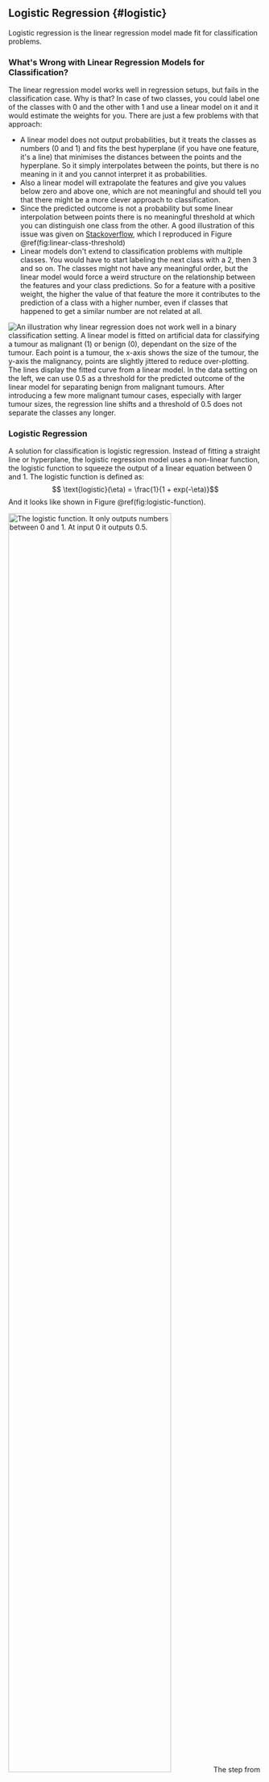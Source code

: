 


## Logistic Regression {#logistic}
Logistic regression is the linear regression model made fit for classification problems.

### What's Wrong with Linear Regression Models for Classification?
The  linear regression model works well in regression setups, but fails in the classification case.
Why is that?
In case of two classes, you could label one of the classes with 0 and the other with 1 and use a linear model on it and it would estimate the weights for you.
There are just a few problems with that approach:

- A linear model does not output probabilities, but it treats the classes as numbers (0 and 1) and fits the best hyperplane (if you have one feature, it's a line) that minimises the distances between the points and the hyperplane.
So it simply interpolates between the points, but there is no meaning in it and you cannot interpret it as probabilities.
- Also a linear model will extrapolate the features and give you values below zero and above one, which are not meaningful and should tell you that there might be a more clever approach to classification.
- Since the predicted outcome is not a probability but some linear interpolation between points there is no meaningful threshold at which you can distinguish one class from the other.
A good illustration of this issue was given on [Stackoverflow](https://stats.stackexchange.com/questions/22381/why-not-approach-classification-through-regression), which I reproduced in Figure \@ref(fig:linear-class-threshold)
- Linear models don't extend to classification problems with multiple classes.
You would have to start labeling the next class with a 2, then 3 and so on.
The classes might not have any meaningful order, but the linear model would force a weird structure on the relationship between the features and your class predictions.
So for a feature with a positive weight, the higher the value of that feature the more it contributes to the prediction of a class with a higher number, even if classes that happened to get a similar number are not related at all.


![An illustration why linear regression does not work well in a binary classification setting. A linear model is fitted on artificial data for classifying a tumour as malignant (1) or benign (0), dependant on the size of the tumour. Each point is a tumour, the x-axis shows the size of the tumour, the y-axis the malignancy, points are slightly jittered to reduce over-plotting. The lines display the fitted curve from a linear model. In the data setting on the left, we can use 0.5 as a threshold for the predicted outcome of the linear model for separating benign from malignant tumours. After introducing a few more malignant tumour cases, especially with larger tumour sizes, the regression line shifts and a threshold of 0.5 does not separate the classes any longer.](images/linear-class-threshold-1.png)


### Logistic Regression
A solution for classification is logistic regression.
Instead of fitting a straight line or hyperplane, the logistic regression model uses a non-linear function, the logistic function to squeeze the output of a linear equation between 0 and 1.
The logistic function is defined as:
$$ \text{logistic}(\eta) = \frac{1}{1 + exp(-\eta)}$$
And it looks like shown in Figure \@ref(fig:logistic-function).

<img src="images/logistic-function-1.png" title="The logistic function. It only outputs numbers between 0 and 1. At input 0 it outputs 0.5." alt="The logistic function. It only outputs numbers between 0 and 1. At input 0 it outputs 0.5." width="80%" />
The step from linear regression models to logistic regression is kind of straightforward. In the linear regression model we modelled the relationship between the outcome and the features with a linear equation:
$$\hat{y}_{i} = \beta_{0} + \beta_{1} \cdot x_{i,1} + \ldots + \beta_{p} x_{i,p} $$
For the classification we prefer probabilities, which are between 0 and 1, so we wrap the right side of the equation into the logistic regression function and like that force the output to only take on values between 0 and 1.
$$P(y_{i}=1) =  \frac{1}{1 + exp(-(\beta_{0} + \beta_{1} \cdot x_{i,1} + \ldots + \beta_{p} x_{i,p}))}$$

Let's revisit the tumour size example from Figure \@ref(fig:linear-class-threshold) again.
But now instead of the linear regression model, we use the logistic regression model:

![The logistic regression model successfully finds the correct decision boundary to distinguish between malignant and benign tumours dependent on the size of the tumour in this example. The blue line is the logistic function shifted and squeezed so that it fits the data.](images/logistic-class-threshold-1.png)
It works better with logistic regression and we can use 0.5 as a threshold in both cases. Including the additional points does not affect the estimated curve much.

### Interpretation
The interpretation of the logistic regression weights differs from the linear regression case, because in logistic regression the outcome is a probability between 0 and 1, and the weights don't affect the probability linearly, but are squeezed through the logistic function.
That's why we need to reformulate the equation for the interpretation, so that there is only the linear term left on the right side of the formula.

$$log\left(\frac{P(y_{i}=1)}{1 - P(y_{i}=1)}\right) =  log\left(\frac{P(y_{i}=1)}{ P(y_{i}=0)}\right) = \beta_{0} + \beta_{1} x_{i,1} + \ldots + \beta_{p} x_{i,p}$$

$\frac{P(y_{i}=1)}{1 - P(y_{i}=1)}$ is also called odds (probability of event divided by probability of no event) and $log\left(\frac{P(y_{i}=1)}{1 - P(y_{i}=1)}\right)$ is called log odds.
So with a logistic regression model we have a linear model for the log odds.
Great!
Doesn't sound helpful!
Well, with a bit of shuffling again, you can find out how the prediction changes, when one of the features $x_j$ is changed by 1 point.
For this we can first apply the $exp()$ function on both sides of the equation:

$$\frac{P(y_{i}=1)}{(1 - P(y_{i}=1))} = odds_i =  exp\left(\beta_{0} + \beta_{1} \cdot x_{i,1} + \ldots + \beta_{p} x_{i,p}\right)$$

Then we compare what happens when we increase one of the $x_{i,j}$ by 1.
But instead of looking at the difference, we look at the ratio of the two predictions:

$$ \frac{odds_{i, x_j + 1}}{odds_i}= \frac{exp\left(\beta_{0} + \beta_{1} x_{i,1} + \ldots + \beta_{j} (x_{i,j} + 1)  + \ldots+ \beta_{p} x_{i,p}\right)}{exp\left(\beta_{0} + \beta_{1} x_{i,1} + \ldots + \beta_{j} x_{i,j}  + \ldots+ \beta_{p} x_{i,p}\right)}$$

Using the rule that $\frac{exp(a)}{exp(b)} = exp(a - b)$ gives us:

$$
\begin{aligned}
\frac{odds_{i, x_j + 1}}{odds_i} &  = & exp\left(\beta_{0} + \beta_{1} \cdot x_{i,1} + \ldots + \beta_{j} \cdot (x_{i,j} + 1)  + \ldots+ \beta_{i,p}x_{i,p}\right) \\
& & - exp\left(\beta_{0} + \beta_{1} \cdot x_{i,1} + \ldots + \beta_{j} \cdot x_{i,j}  + \ldots+ \beta_{p} x_{i,p}\right)
\end{aligned}
$$

And then we can remove a lot of terms from the equation, which is convenient:
$$ \frac{odds_{i, x_j + 1}}{odds_i}=  exp\left( \beta_{j} (x_{i,j} + 1) - \beta_{j} x_{i,j} \right) = exp\left(\beta_j\right)$$

And we end up with something simple like $\exp(\beta_j)$.
So a change of $x_j$ by one unit changes the odds ratio (multiplicatively) by a factor of $\exp(\beta_j)$.
We could also interpret it this way:
A change in $x_j$ by one unit changes the log odds ratio by $\beta_j$ units, but most people do the former because thinking about the $log()$ of something is known to be hard on the brain.
Interpreting the odds ratio already needs a bit of getting used to.
For example if you have odds of 2, it means that the probability for $y_i = 1$ is twice as big as $y_i = 0$.
If you have a $\beta_j$ (=odds ratio) of $0.7$, then an increase in the respective $x_j$ by one unit multiplies the odds by $\exp(0.7) \approx 2$ and the odds change to 4.
But usually you don't deal with the odds and only interpret the $\beta$'s as the odds ratios.
Because for actually calculating the odds you would need to set a value for each feature $x_j$, which only makes sense if you want to look at one specific instance of your dataset.

Here are the interpretations for the logistic regression model with different feature types:

- Numerical feature: For an increase of one unit of the feature $x_{j}$, the estimated odds change (multiplicatively) by a factor of $\exp(\beta_{j})$
- Binary categorical feature: One of the two values of the feature is the reference level (in some languages the one that was coded in 0).
A change of the feature $x_{j}$ from the reference level to the other level changes the estimated odds (multiplicatively) by a factor of $\exp(\beta_{j})$
- Categorical feature with many levels: One solution to deal with many possible feature values is to one-hot-encode them, meaning each level gets its own column.
From a categorical feature with L levels, you only need L-1 columns, otherwise it is over-parameterised. The interpretation for each level is then according to the binary features.
- Intercept $\beta_{0}$: Given all numerical features are zero and the categorical features are at the reference level, the estimated odds are $\exp(\beta_{0})$.
The interpretation of $\beta_{0}$ is usually not relevant.

### Example
We use the logistic regression model to predict cervical cancer given some risk factors.
The data are described in Chapter \@ref(cervical)

|                            | Weight| Odds ratio| Std. Error|
|:---------------------------|------:|----------:|----------:|
|Intercept                   |   2.91|      18.36|       0.32|
|Hormonal contraceptives y/n |   0.12|       1.12|       0.30|
|Smokes y/n                  |  -0.26|       0.77|       0.37|
|Num. of pregnancies         |  -0.04|       0.96|       0.10|
|Num. of diagnosed STDs      |  -0.82|       0.44|       0.33|
|Intrauterine device y/n     |  -0.62|       0.54|       0.40|

Interpretation of a numerical feature ('Num. of diagnosed STDs'):
An increase of the number of diagnosed STDs (sexually transmitted diseases) changes (decreases) the odds for cancer vs. no cancer multiplicatively by 0.44, given all other features stay the same.
Keep in mind that correlation does not imply causation.
No recommendation here to get STDs.

Interpretation of a categorical feature ('Hormonal contraceptives y/n'):
For women with hormonal contraceptives, the odds for cancer vs. no cancer are by a factor of 1.12 higher, compared to women without hormonal contraceptives, given all other features stay the same.

Again as in the linear models, the interpretations are always coming with the clause that 'all other features stay the same'.
